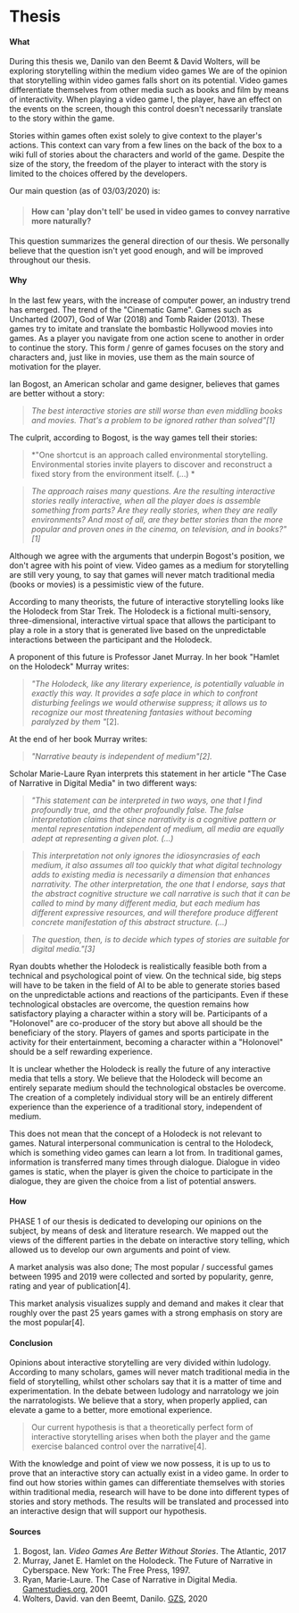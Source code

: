 # Thesis

#### What

During this thesis we, Danilo van den Beemt & David Wolters, will be exploring storytelling within the medium video games We are of the opinion that storytelling within video games falls short on its potential. Video games differentiate themselves from other media such as books and film by means of interactivity. When playing a video game I, the player, have an effect on the events on the screen, though this control doesn't necessarily translate to the story within the game.

Stories within games often exist solely to give context to the player's actions. This context can vary from a few lines on the back of the box to a wiki full of stories about the characters and world of the game. Despite the size of the story, the freedom of the player to interact with the story is limited to the choices offered by the developers.

Our main question (as of 03/03/2020) is:

> #### How can 'play don't tell' be used in video games to convey narrative more naturally?

This question summarizes the general direction of our thesis. We personally believe that the question isn't yet good enough, and will be improved throughout our thesis.

#### Why

In the last few years, with the increase of computer power, an industry trend has emerged. The trend of the "Cinematic Game". Games such as Uncharted (2007), God of War (2018) and Tomb Raider (2013). These games try to imitate and translate the bombastic Hollywood movies into games. As a player you navigate from one action scene to another in order to continue the story. This form / genre of games focuses on the story and characters and, just like in movies, use them as the main source of motivation for the player.

Ian Bogost, an American scholar and game designer, believes that games are better without a story:

 > *The best interactive stories are still worse than even middling books and movies. That's a problem to be ignored rather than solved"[1]*

The culprit, according to Bogost, is the way games tell their stories:

 > *"One shortcut is an approach called environmental storytelling. Environmental stories invite players to discover and reconstruct a fixed story from the environment itself. (...) *

 > *The approach raises many questions. Are the resulting interactive stories really interactive, when all the player does is assemble something from parts? Are they really stories, when they are really environments? And most of all, are they better stories than the more popular and proven ones in the cinema, on television, and in books?"[1]*

Although we agree with the arguments that underpin Bogost's position, we don't agree with his point of view. Video games as a medium for storytelling are still very young, to say that games will never match traditional media (books or movies) is a pessimistic view of the future.

According to many theorists, the future of interactive storytelling looks like the Holodeck from Star Trek. The Holodeck is a fictional multi-sensory, three-dimensional, interactive virtual space that allows the participant to play a role in a story that is generated live based on the unpredictable interactions between the participant and the Holodeck.

A proponent of this future is Professor Janet Murray. In her book "Hamlet on the Holodeck" Murray writes:

 > *"The Holodeck, like any literary experience, is potentially valuable in exactly this way. It provides a safe place in which to confront disturbing feelings we would otherwise suppress; it allows us to recognize our most threatening fantasies without becoming paralyzed by them "*[2].

At the end of her book Murray writes:

 > *"Narrative beauty is independent of medium"[2].*

Scholar Marie-Laure Ryan interprets this statement in her article "The Case of Narrative in Digital Media" in two different ways:

 > *"This statement can be interpreted in two ways, one that I find profoundly true, and the other profoundly false. The false interpretation claims that since narrativity is a cognitive pattern or mental representation independent of medium, all media are equally adept at representing a given plot. (...)*
 
 > *This interpretation not only ignores the idiosyncrasies of each medium, it also assumes all too quickly that what digital technology adds to existing media is necessarily a dimension that enhances narrativity. The other interpretation, the one that I endorse, says that the abstract cognitive structure we call narrative is such that it can be called to mind by many different media, but each medium has different expressive resources, and will therefore produce different concrete manifestation of this abstract structure. (...)*
 
 > *The question, then, is to decide which types of stories are suitable for digital media."[3]*

Ryan doubts whether the Holodeck is realistically feasible both from a technical and psychological point of view. On the technical side, big steps will have to be taken in the field of AI to be able to generate stories based on the unpredictable actions and reactions of the participants. Even if these technological obstacles are overcome, the question remains how satisfactory playing a character within a story will be. Participants of a "Holonovel" are co-producer of the story but above all should be the beneficiary of the story. Players of games and sports participate in the activity for their entertainment, becoming a character within a "Holonovel" should be a self rewarding experience.

It is unclear whether the Holodeck is really the future of any interactive media that tells a story. We believe that the Holodeck will become an entirely separate medium should the technological obstacles be overcome. The creation of a completely individual story will be an entirely different experience than the experience of a traditional story, independent of medium.

This does not mean that the concept of a Holodeck is not relevant to games. Natural interpersonal communication is central to the Holodeck, which is something video games can learn a lot from. In traditional games, information is transferred many times through dialogue. Dialogue in video games is static, when the player is given the choice to participate in the dialogue, they are given the choice from a list of potential answers.

#### How

PHASE 1 of our thesis is dedicated to developing our opinions on the subject, by means of desk and literature research. We mapped out the views of the different parties in the debate on interactive story telling, which allowed us to develop our own arguments and point of view.

A market analysis was also done; The most popular / successful games between 1995 and 2019 were collected and sorted by popularity, genre, rating and year of publication[4].

This market analysis visualizes supply and demand and makes it clear that roughly over the past 25 years games with a strong emphasis on story are the most popular[4].

#### Conclusion

Opinions about interactive storytelling are very divided within ludology. According to many scholars, games will never match traditional media in the field of storytelling, whilst other scholars say that it is a matter of time and experimentation. In the debate between ludology and narratology we join the narratologists. We believe that a story, when properly applied, can elevate a game to a better, more emotional experience.

> Our current hypothesis is that a theoretically perfect form of interactive storytelling arises when both the player and the game exercise balanced control over the narrative[4].

With the knowledge and point of view we now possess, it is up to us to prove that an interactive story can actually exist in a video game. In order to find out how stories within games can differentiate themselves with stories within traditional media, research will have to be done into different types of stories and story methods. The results will be translated and processed into an interactive design that will support our hypothesis.

#### Sources

1. Bogost, Ian. *Video Games Are Better Without Stories*. The Atlantic, 2017
2. Murray, Janet E. Hamlet on the Holodeck. The Future of Narrative in Cyberspace. New York: The Free Press, 1997.
3. Ryan, Marie-Laure. The Case of Narrative in Digital Media. [Gamestudies.org](http://gamestudies.org/), 2001
4. Wolters, David. van den Beemt, Danilo. [GZS](https://thievesguild-gzs.herokuapp.com/research/genres), 2020